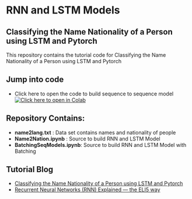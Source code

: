 # RNN and LSTM Models

## Classifying the Name Nationality of a Person using LSTM and Pytorch

This repository contains the tutorial code for Classifying the Name Nationality of a Person using LSTM and Pytorch

## Jump into code

- Click here to open the code to build sequence to sequence model
[![Click here to open in Colab](https://colab.research.google.com/assets/colab-badge.svg)](https://colab.research.google.com/github/Niranjankumar-c/DeepLearning-PadhAI/blob/master/DeepLearning_Materials/8_RNN_LSTM_Model/Name2Nation.ipynb)

## Repository Contains:
- **name2lang.txt** : Data set contains names and nationality of people
- **Name2Nation.ipynb** : Source to build RNN and LSTM Model
- **BatchingSeqModels.ipynb**: Source to build RNN and LSTM Model with Batching

## Tutorial Blog 
* [Classifying the Name Nationality of a Person using LSTM and Pytorch](https://www.marktechpost.com/2019/12/18/classifying-the-name-nationality-of-a-person-using-lstm-and-pytorch/)
* [Recurrent Neural Networks (RNN) Explained — the ELI5 way](https://towardsdatascience.com/recurrent-neural-networks-rnn-explained-the-eli5-way-3956887e8b75?source=friends_link&sk=880d06f43a8cbe5b4713ccde14a5160f)
